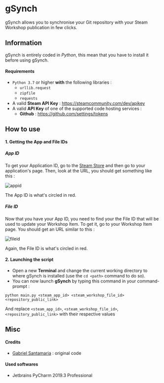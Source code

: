 # gSynch
gSynch allows you to synchronise your Git repository with your Steam Workshop publication in few clicks.


## Information

gSynch is entirely coded in *Python*, this mean that you have to install it before using gSynch.
#### Requirements
*  `Python 3.7` or higher **with** the following libraries :
    * `urllib.request`
    * `zipfile`
    * `requests` 
* A valid **Steam API Key** : https://steamcommunity.com/dev/apikey
* A valid **API Key** of one of the supported code hosting services :
    * **Github** : https://github.com/settings/tokens

## How to use
#### 1. Getting the App and File IDs
  ##### App ID
To get your Application ID, go to the [Steam Store](https://store.steampowered.com) and then go to your application's page.
Then, look at the URL, you should get something like this :

![appid](https://user-images.githubusercontent.com/18049206/77967797-2b234e00-72e6-11ea-9182-1c8beef5f4f0.png)

The App ID is what's circled in red.

  ##### File ID

Now that you have your App ID, you need to find your the File ID that will be used to update your Workshop Item. To get it, go to your Workshop Item page.
You should get an URL similar to this :

![fileid](https://user-images.githubusercontent.com/18049206/77968151-e0560600-72e6-11ea-8cbc-eb0360365110.png)

Again, the File ID is what's circled in red.

#### 2. Launching the script

* Open a new **Terminal** and change the current working directory to where gSynch is installed (use the `cd <path>` command to do so).
* You can now launch **gSynch** by typing this command in your command-prompt :

````
python main.py <steam_app_id> <steam_workshop_file_id> <repository_public_link>
````

And replace `<steam_app_id>`, `<steam_workshop_file_id>`, `<repository_public_link>` with their respective values

## Misc
#### Credits
* [Gabriel Santamaria](https://github.com/Gabyfle)  : original code
#### Used softwares
* Jetbrains PyCharm 2019.3 Professional
